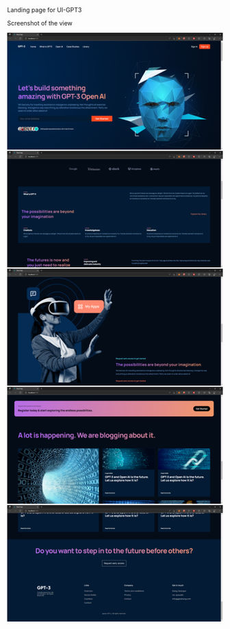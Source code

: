Landing page for UI-GPT3

Screenshot of the view

![screenshot1](https://github.com/salikzquidz/ui-gpt3-jsm/blob/main/screenshot/screenshot1.png)
![screenshot2](https://github.com/salikzquidz/ui-gpt3-jsm/blob/main/screenshot/screenshot2.png)
![screenshot3](https://github.com/salikzquidz/ui-gpt3-jsm/blob/main/screenshot/screenshot3.png)
![screenshot4](https://github.com/salikzquidz/ui-gpt3-jsm/blob/main/screenshot/screenshot4.png)
![screenshot5](https://github.com/salikzquidz/ui-gpt3-jsm/blob/main/screenshot/screenshot5.png)

